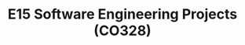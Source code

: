 ---
layout: project_batch
title: E15 Software Engineering Projects (CO328)
permalink: /co328/e15/
has_children: true
parent: Software Engineering Projects (CO328)
batch: e15
code: co328

readmore: "https://docs.google.com/document/d/1uJm99wlTErz7d0MKGJcsyXUi5b_mKZrLWlm7vXtahK4/edit?usp=sharing"

search_exclude: true
default_thumb_image: /data/categories/co328/thumbnail.jpg
description: This section contains projects conducted as a partial requirement to complete the course CO328 - Software Engineering. Usually, these projects are conducted by groups of 3 students. The course focus on using software architectures and software project management experience.
---